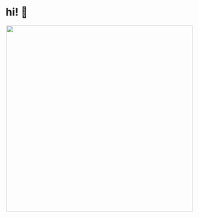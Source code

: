 # hi! 👋



<div align="center">
  <img src="https://media.giphy.com/media/ZVik7pBtu9dNS/giphy.gif" width="500">
</div>